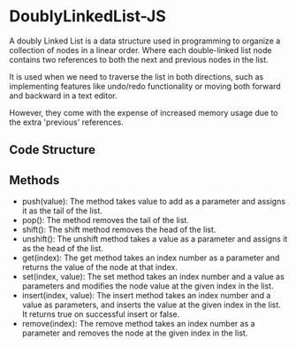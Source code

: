 # DoublyLinkedList-JS
A doubly Linked List is a data structure used in programming to organize a collection of nodes in a linear order. Where each double-linked list node contains two references to both the next and previous nodes in the list.  

It is used when we need to traverse the list in both directions, such as implementing features like undo/redo functionality or moving both forward and backward in a text editor.   

However, they come with the expense of increased memory usage due to the extra 'previous' references.  

## Code Structure

## Methods
- push(value): The method takes value to add as a parameter and assigns it as the tail of the list.
- pop(): The method removes the tail of the list.
- shift(): The shift method removes the head of the list.
- unshift(): The unshift method takes a value as a parameter and assigns it as the head of the list.
- get(index): The get method takes an index number as a parameter and returns the value of the node at that index.
- set(index, value): The set method takes an index number and a value as parameters and modifies the node value at the given index in the list.
- insert(index, value): The insert method takes an index number and a value as parameters, and inserts the value at the given index in the list. It returns true on successful insert or false.
- remove(index): The remove method takes an index number as a parameter and removes the node at the given index in the list.
